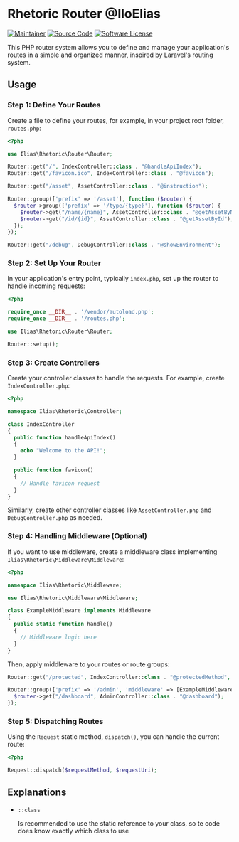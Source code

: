 # Rhetoric Router @IloElias

[![Maintainer](http://img.shields.io/badge/maintainer-@iloElias-blue.svg?style=flat-square)](https://github.com/iloElias)
[![Source Code](https://img.shields.io/badge/source-iloelias/rhetoric-blue.svg?style=flat-square)](https://github.com/iloElias/rhetoric)
[![Software License](https://img.shields.io/badge/license-MIT-brightgreen.svg?style=flat-square)](LICENSE)

This PHP router system allows you to define and manage your application's routes in a simple and organized manner, inspired by Laravel's routing system.

## Usage

### Step 1: Define Your Routes

Create a file to define your routes, for example, in your project root folder, `routes.php`:

```php
<?php

use Ilias\Rhetoric\Router\Router;

Router::get("/", IndexController::class . "@handleApiIndex");
Router::get("/favicon.ico", IndexController::class . "@favicon");

Router::get("/asset", AssetController::class . "@instruction");

Router::group(['prefix' => '/asset'], function ($router) {
  $router->group(['prefix' => '/type/{type}'], function ($router) {
    $router->get("/name/{name}", AssetController::class . "@getAssetByName");
    $router->get("/id/{id}", AssetController::class . "@getAssetById");
  });
});

Router::get("/debug", DebugController::class . "@showEnvironment");
```

### Step 2: Set Up Your Router

In your application's entry point, typically `index.php`, set up the router to handle incoming requests:

```php
<?php

require_once __DIR__ . '/vendor/autoload.php';
require_once __DIR__ . '/routes.php';

use Ilias\Rhetoric\Router\Router;

Router::setup();
```

### Step 3: Create Controllers

Create your controller classes to handle the requests. For example, create `IndexController.php`:

```php
<?php

namespace Ilias\Rhetoric\Controller;

class IndexController
{
  public function handleApiIndex()
  {
    echo "Welcome to the API!";
  }

  public function favicon()
  {
    // Handle favicon request
  }
}
```

Similarly, create other controller classes like `AssetController.php` and `DebugController.php` as needed.

### Step 4: Handling Middleware (Optional)

If you want to use middleware, create a middleware class implementing `Ilias\Rhetoric\Middleware\Middleware`:

```php
<?php

namespace Ilias\Rhetoric\Middleware;

use Ilias\Rhetoric\Middleware\Middleware;

class ExampleMiddleware implements Middleware
{
  public static function handle()
  {
    // Middleware logic here
  }
}
```

Then, apply middleware to your routes or route groups:

```php
Router::get("/protected", IndexController::class . "@protectedMethod", [ExampleMiddleware::class]);

Router::group(['prefix' => '/admin', 'middleware' => [ExampleMiddleware::class]], function ($router) {
  $router->get("/dashboard", AdminController::class . "@dashboard");
});
```

### Step 5: Dispatching Routes

Using the `Request` static method, `dispatch()`, you can handle the current route:

```php
<?php

Request::dispatch($requestMethod, $requestUri);
```


## Explanations

* `::class`

  Is recommended to use the static reference to your class, so te code does know exactly which class to use